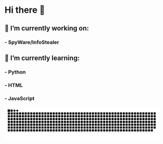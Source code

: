 # Hi there 👋

## 🔭 I’m currently working on:

### - SpyWare/InfoStealer


## 🌱 I’m currently learning:

### - Python

### - HTML

### - JavaScript


<img src="https://raw.githubusercontent.com/platane/snk/output/github-contribution-grid-snake.svg" alt="github contribution grid snake animation"/>
